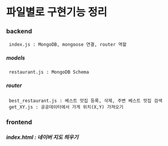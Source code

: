 # 파일별로 구현기능 정리

### backend

     index.js : MongoDB, mongoose 연결, router 역할

##### models

     restaurant.js : MongoDB Schema

##### router

     best_restaurant.js : 베스트 맛집 등록, 삭제, 주변 베스트 맛집 검색
     get_XY.js : 공공데이터에서 가게 위치(X,Y) 가져오기

### frontend

##### index.html : 네이버 지도 띄우기
